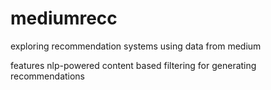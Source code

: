 # mediumrecc
exploring recommendation systems using data from medium

features nlp-powered content based filtering for generating recommendations
